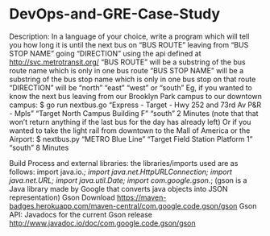 # DevOps-and-GRE-Case-Study

Description:
In a language of your choice, write a program which will tell you how long it is until
the next bus on “BUS ROUTE” leaving from “BUS STOP NAME” going “DIRECTION”
using the api defined at http://svc.metrotransit.org/
“BUS ROUTE” will be a substring of the bus route name which is only in one bus
route
“BUS STOP NAME” will be a substring of the bus stop name which is only in one bus
stop on that route
“DIRECTION” will be “north” “east” “west” or “south”
Eg, if you wanted to know the next bus leaving from our Brooklyn Park campus to
our downtown campus:
$ go run nextbus.go “Express - Target - Hwy 252 and 73rd Av P&R - Mpls” “Target
North Campus Building F” “south”
2 Minutes
(note that that won’t return anything if the last bus for the day has already left)
Or if you wanted to take the light rail from downtown to the Mall of America or the
Airport:
$ nextbus.py “METRO Blue Line” “Target Field Station Platform 1” “south”
8 Minutes

Build Process and external libraries:
the libraries/imports used are as follows:
  import java.io.*;
  import java.net.HttpURLConnection;
  import java.net.URL;
  import java.util.Date;
  import com.google.gson.*;
(gson is a Java library made by Google that converts java objects into JSON representation)
Gson Download https://maven-badges.herokuapp.com/maven-central/com.google.code.gson/gson
Gson API: Javadocs for the current Gson release http://www.javadoc.io/doc/com.google.code.gson/gson
